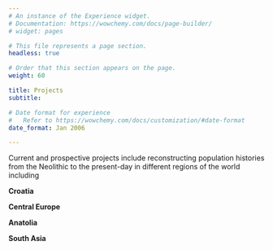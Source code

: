 ```yaml
---
# An instance of the Experience widget.
# Documentation: https://wowchemy.com/docs/page-builder/
# widget: pages

# This file represents a page section.
headless: true

# Order that this section appears on the page.
weight: 60

title: Projects
subtitle:

# Date format for experience
#   Refer to https://wowchemy.com/docs/customization/#date-format
date_format: Jan 2006

---
```

Current and prospective projects include reconstructing population histories from the Neolithic to the present-day in different regions of the world including

**Croatia**

**Central Europe**

**Anatolia**

**South Asia**
